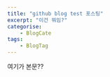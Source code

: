 ```yaml
---
title: "github blog test 포스팅"
excerpt: "이건 뭐임?"
categorise:
    - BlogCate
tags:
    - BlogTag
---
```

여기가 본문??